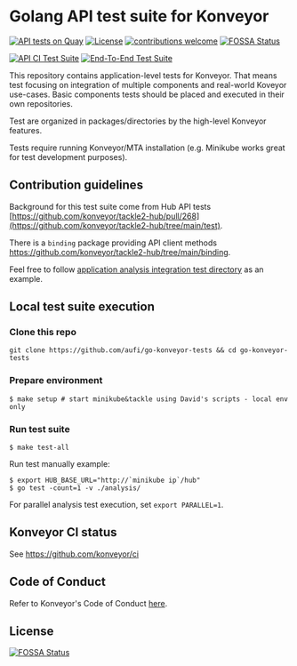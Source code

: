 # Golang API test suite for Konveyor

[![API tests on Quay](https://quay.io/repository/konveyor/go-konveyor-tests/status "API tests Repository on Quay")](https://quay.io/repository/konveyor/go-konveyor-tests)
[![License](http://img.shields.io/:license-apache-blue.svg)](http://www.apache.org/licenses/LICENSE-2.0.html) [![contributions welcome](https://img.shields.io/badge/contributions-welcome-brightgreen.svg?style=flat)](https://github.com/konveyor/go-konveyor-tests/pulls)
[![FOSSA Status](https://app.fossa.com/api/projects/git%2Bgithub.com%2Fkonveyor%2Fgo-konveyor-tests.svg?type=shield)](https://app.fossa.com/projects/git%2Bgithub.com%2Fkonveyor%2Fgo-konveyor-tests?ref=badge_shield)

[![API CI Test Suite](https://github.com/konveyor/go-konveyor-tests/actions/workflows/main.yml/badge.svg?branch=main)](https://github.com/konveyor/go-konveyor-tests/actions/workflows/main.yml)
[![End-To-End Test Suite](https://github.com/konveyor/go-konveyor-tests/actions/workflows/test-nightly.yml/badge.svg?branch=main)](https://github.com/konveyor/go-konveyor-tests/actions/workflows/test-nightly.yml)

This repository contains application-level tests for Konveyor. That means test focusing on integration of multiple components and real-world Koveyor use-cases. Basic components tests should be placed and executed in their own repositories.

Test are organized in packages/directories by the high-level Konveyor features.

Tests require running Konveyor/MTA installation (e.g. Minikube works great for test development purposes).

## Contribution guidelines

Background for this test suite come from Hub API tests [https://github.com/konveyor/tackle2-hub/pull/268](https://github.com/konveyor/tackle2-hub/tree/main/test).

There is a ```binding``` package providing API client methods https://github.com/konveyor/tackle2-hub/tree/main/binding.

Feel free to follow [application analysis integration test directory](https://github.com/konveyor/go-konveyor-tests/tree/main/analysis) as an example.

## Local test suite execution

### Clone this repo

```
git clone https://github.com/aufi/go-konveyor-tests && cd go-konveyor-tests
```

### Prepare environment

```
$ make setup # start minikube&tackle using David's scripts - local env only
```

### Run test suite

```
$ make test-all
```

Run test manually example:

```
$ export HUB_BASE_URL="http://`minikube ip`/hub"
$ go test -count=1 -v ./analysis/
```

For parallel analysis test execution, set ```export PARALLEL=1```.

## Konveyor CI status

See https://github.com/konveyor/ci

## Code of Conduct
Refer to Konveyor's Code of Conduct [here](https://github.com/konveyor/community/blob/main/CODE_OF_CONDUCT.md).


## License
[![FOSSA Status](https://app.fossa.com/api/projects/git%2Bgithub.com%2Fkonveyor%2Fgo-konveyor-tests.svg?type=large)](https://app.fossa.com/projects/git%2Bgithub.com%2Fkonveyor%2Fgo-konveyor-tests?ref=badge_large)